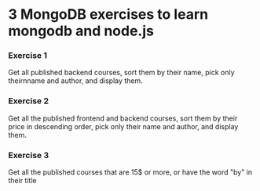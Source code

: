 # 3 MongoDB exercises to learn mongodb and node.js

### Exercise 1

Get all published backend courses, sort them by their name, pick only theirnname and author, and display them.

### Exercise 2

Get all the published frontend and backend courses, sort them by their price in descending order, pick only their name and author, and display them.

### Exercise 3

Get all the published courses that are 15\$ or more, or have the word "by" in their title
